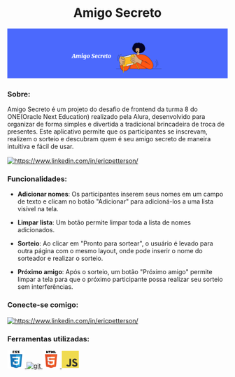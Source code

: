 <h1 align="center">Amigo Secreto</h1>

<img src="./assets/capa.png">



<h3>Sobre:</h3>
<p> Amigo Secreto é um projeto do desafio de frontend da turma 8 do ONE(Oracle Next Education) realizado pela Alura, desenvolvido para organizar de forma simples e divertida a tradicional brincadeira de troca de presentes. Este aplicativo permite que os participantes se inscrevam, realizem o sorteio e descubram quem é seu amigo secreto de maneira intuitiva e fácil de usar.

</p>
<a href="https://linkedin.com/in/https://www.linkedin.com/in/ericpetterson/" target="blank"><img align="center" src="https://img.shields.io/badge/Link_para_testar-green?style=for-the-badge" alt="https://www.linkedin.com/in/ericpetterson/" height="30"  /></a>
</p>


<h3>Funcionalidades:</h3>

* **Adicionar nomes**: Os participantes inserem seus nomes em um campo de texto e clicam no botão "Adicionar" para adicioná-los a uma lista visível na tela.

* **Limpar lista**: Um botão permite limpar toda a lista de nomes adicionados.

* **Sorteio**: Ao clicar em "Pronto para sortear", o usuário é levado para outra página com o mesmo layout, onde pode inserir o nome do sorteador e realizar o sorteio.

* **Próximo amigo**: Após o sorteio, um botão "Próximo amigo" permite limpar a tela para que o próximo participante possa realizar seu sorteio sem interferências.




<h3 align="left">Conecte-se comigo:</h3>
<p align="left">
<a href="https://linkedin.com/in/https://www.linkedin.com/in/ericpetterson/" target="blank"><img align="center" src="https://raw.githubusercontent.com/rahuldkjain/github-profile-readme-generator/master/src/images/icons/Social/linked-in-alt.svg" alt="https://www.linkedin.com/in/ericpetterson/" height="30" width="40" /></a>
</p>

<h3 align="left">Ferramentas utilizadas:</h3>
<p align="left"> <a href="https://www.w3schools.com/css/" target="_blank" rel="noreferrer"> <img src="https://raw.githubusercontent.com/devicons/devicon/master/icons/css3/css3-original-wordmark.svg" alt="css3" width="40" height="40"/> </a> <a href="https://git-scm.com/" target="_blank" rel="noreferrer"> <img src="https://www.vectorlogo.zone/logos/git-scm/git-scm-icon.svg" alt="git" width="40" height="40"/> </a> <a href="https://www.w3.org/html/" target="_blank" rel="noreferrer"> <img src="https://raw.githubusercontent.com/devicons/devicon/master/icons/html5/html5-original-wordmark.svg" alt="html5" width="40" height="40"/> </a> <a href="https://developer.mozilla.org/en-US/docs/Web/JavaScript" target="_blank" rel="noreferrer"> <img src="https://raw.githubusercontent.com/devicons/devicon/master/icons/javascript/javascript-original.svg" alt="javascript" width="40" height="40"/> </a> </p>

